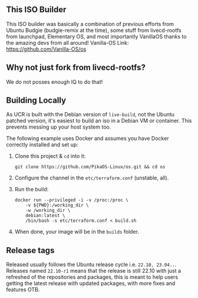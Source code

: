 ## This ISO Builder

This ISO builder was basically a combination of previous efforts from Ubuntu
Budgie (budgie-remix at the time), some stuff from livecd-rootfs from launchpad, 
Elementary OS, and most importantly VanillaOS thanks to the amazing devs from all around!
Vanilla-OS Link: https://github.com/Vanilla-OS/os

## Why not just fork from livecd-rootfs?

We do not posses enough IQ to do that! 

## Building Locally

As UCR is built with the Debian version of `live-build`, not the Ubuntu patched version, it's easiest to build an iso in a Debian VM or container. This prevents messing up your host system too.

The following example uses Docker and assumes you have Docker correctly installed and set up:

 1) Clone this project & `cd` into it:

    ```
    git clone https://github.com/PikaOS-Linux/os.git && cd os
    ```

 2) Configure the channel in the `etc/terraform.conf` (unstable, all).

 3) Run the build:

    ```
    docker run --privileged -i -v /proc:/proc \
        -v ${PWD}:/working_dir \
        -w /working_dir \
        debian:latest \
        /bin/bash -s etc/terraform.conf < build.sh
    ```

 4) When done, your image will be in the `builds` folder.

## Release tags

Released usually follows the Ubuntu release cycle i.e. `22.10, 23.04..`. Releases named `22.10-r1` means that the release is still 22.10 with just a refreshed of the repositories and packages, this is meant to help users getting the latest release with updated packages, with more fixes and features OTB.

